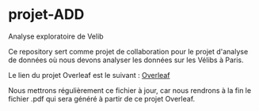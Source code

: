 # projet-ADD

Analyse exploratoire de Velib

Ce repository sert comme projet de collaboration pour le projet d'analyse de données où nous devons analyser les données sur les Vélibs à Paris.

Le lien du projet Overleaf est le suivant :
[Overleaf](https://www.overleaf.com/5435171335nmvyzcyqdftg)

Nous mettrons régulièrement ce fichier à jour, car nous rendrons à la fin le fichier .pdf qui sera généré à partir de ce projet Overleaf.
